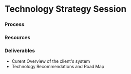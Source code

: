 # Technology Strategy Session

### Process

### Resources

### Deliverables
* Curent Overview of the client's system
* Technology Recommendations and Road Map
